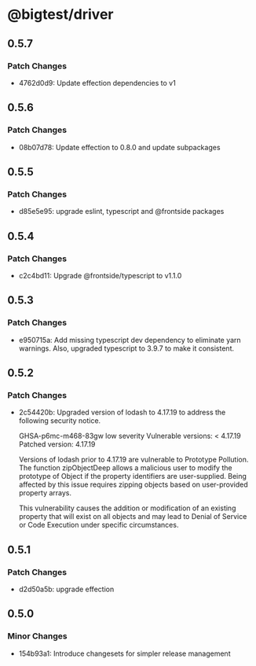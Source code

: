 # @bigtest/driver

## 0.5.7

### Patch Changes

- 4762d0d9: Update effection dependencies to v1

## 0.5.6

### Patch Changes

- 08b07d78: Update effection to 0.8.0 and update subpackages

## 0.5.5

### Patch Changes

- d85e5e95: upgrade eslint, typescript and @frontside packages

## 0.5.4

### Patch Changes

- c2c4bd11: Upgrade @frontside/typescript to v1.1.0

## 0.5.3

### Patch Changes

- e950715a: Add missing typescript dev dependency to eliminate yarn warnings. Also, upgraded typescript to 3.9.7 to make it consistent.

## 0.5.2

### Patch Changes

- 2c54420b: Upgraded version of lodash to 4.17.19 to address the following security notice.

  GHSA-p6mc-m468-83gw
  low severity
  Vulnerable versions: < 4.17.19
  Patched version: 4.17.19

  Versions of lodash prior to 4.17.19 are vulnerable to Prototype Pollution. The function zipObjectDeep allows a malicious user to modify the prototype of Object if the property identifiers are user-supplied. Being affected by this issue requires zipping objects based on user-provided property arrays.

  This vulnerability causes the addition or modification of an existing property that will exist on all objects and may lead to Denial of Service or Code Execution under specific circumstances.

## 0.5.1

### Patch Changes

- d2d50a5b: upgrade effection

## 0.5.0

### Minor Changes

- 154b93a1: Introduce changesets for simpler release management
